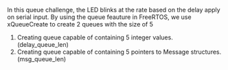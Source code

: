 In this queue challenge, the LED blinks at the rate based on the delay apply on serial input. By using the queue feauture in FreeRTOS, we use xQueueCreate to create 2 queues with the size of 5
1. Creating queue capable of containing 5 integer values. (delay_queue_len)
2. Creating queue capable of containing 5 pointers to Message structures. (msg_queue_len)
